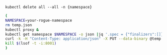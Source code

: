 `kubectl delete all --all -n {namespace}`

```sh
(
NAMESPACE=your-rogue-namespace
rm temp.json
kubectl proxy &
kubectl get namespace $NAMESPACE -o json |jq '.spec = {"finalizers":[]}' >temp.json
curl -k -H "Content-Type: application/json" -X PUT --data-binary @temp.json 127.0.0.1:8001/api/v1/namespaces/$NAMESPACE/finalize
kill $(lsof -t -i:8001)
)
```

